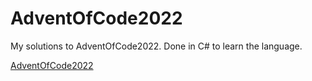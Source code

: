 # AdventOfCode2022
My solutions to AdventOfCode2022. Done in C# to learn the language.

[AdventOfCode2022](https://adventofcode.com/)
